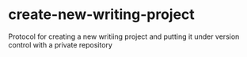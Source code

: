 # create-new-writing-project
Protocol for creating a new writiing project and putting it under version control with a private repository
